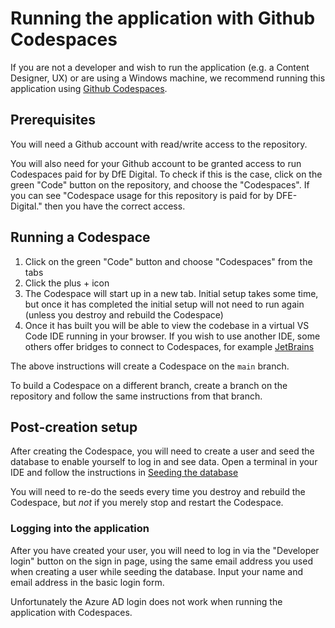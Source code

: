 # Running the application with Github Codespaces

If you are not a developer and wish to run the application 
(e.g. a Content Designer, UX) or are using a Windows machine, we recommend
running this application using [Github Codespaces](https://github.com/features/codespaces).

## Prerequisites

You will need a Github account with read/write access to the repository. 

You will also need for your Github account to be granted access to run Codespaces
paid for by DfE Digital. To check if this is the case, click on the green "Code"
button on the repository, and choose the "Codespaces". If you can see "Codespace
usage for this repository is paid for by DFE-Digital." then you have the correct
access.

## Running a Codespace

1. Click on the green "Code" button and choose "Codespaces" from the tabs
1. Click the plus + icon
1. The Codespace will start up in a new tab. Initial setup takes some time, but
   once it has completed the initial setup will not need to run again (unless you
   destroy and rebuild the Codespace)
1. Once it has built you will be able to view the codebase in a virtual VS Code IDE 
   running in your browser. If you wish to use another IDE, some others offer bridges
   to connect to Codespaces, for example [JetBrains](https://docs.github.com/en/codespaces/developing-in-a-codespace/using-github-codespaces-in-your-jetbrains-ide)

The above instructions will create a Codespace on the `main` branch. 

To build a Codespace on a different branch, create a branch on the repository and follow
the same instructions from that branch.

## Post-creation setup

After creating the Codespace, you will need to create a user and seed the database to 
enable yourself to log in and see data. Open a terminal in your IDE and follow the 
instructions in [Seeding the database](/doc/seeding-the-database.md)

You will need to re-do the seeds every time you destroy and rebuild the Codespace, but
*not* if you merely stop and restart the Codespace.

### Logging into the application

After you have created your user, you will need to log in via the "Developer login"
button on the sign in page, using the same email address you used when creating a user
while seeding the database. Input your name and email address in the basic login form.

Unfortunately the Azure AD login does not work when running the application with
Codespaces.
